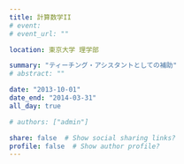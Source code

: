 ```yaml
---
title: 計算数学II
# event: 
# event_url: ""

location: 東京大学 理学部

summary: "ティーチング・アシスタントとしての補助"
# abstract: ""

date: "2013-10-01"
date_end: "2014-03-31"
all_day: true

# authors: ["admin"]

share: false  # Show social sharing links?
profile: false  # Show author profile?
---
```


